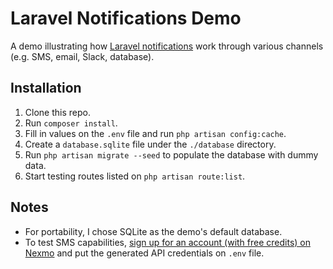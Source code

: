 # Laravel Notifications Demo

A demo illustrating how [Laravel notifications](https://laravel.com/docs/5.4/notifications) work through various channels (e.g. SMS, email, Slack, database).

## Installation

1. Clone this repo.
1. Run `composer install`.
1. Fill in values on the `.env` file and run `php artisan config:cache`.
1. Create a `database.sqlite` file under the `./database` directory.
1. Run `php artisan migrate --seed` to populate the database with dummy data.
1. Start testing routes listed on `php artisan route:list`.

## Notes

- For portability, I chose SQLite as the demo's default database.
- To test SMS capabilities, [sign up for an account (with free credits) on Nexmo](https://dashboard.nexmo.com/sign-up) and put the generated API credentials on `.env` file.

